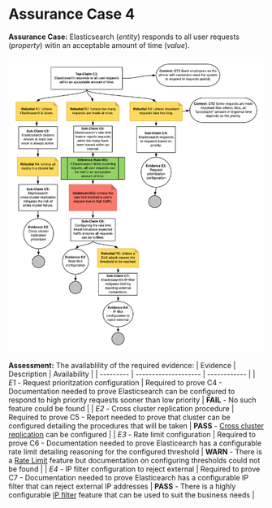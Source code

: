 # Assurance Case 4
**Assurance Case:** Elasticsearch (*entity*) responds to all user requests (*property*) witin an acceptable amount of time (*value*).

![Assurance Case 4](./Images/Claim4.png)  

**Assessment:** The availablility of the required evidence:
| Evidence  | Description          | Availability  |
| --------- | -------------------- | ------------ |
| *E1* - Request prioritzation configuration | Required to prove C4 - Documentation needed to prove Elasticsearch can be configured to respond to high priority requests sooner than low priority | **FAIL** - No such feature could be found |
| *E2* - Cross cluster replication procedure | Required to prove C5 - Report needed to prove that cluster can be configured detailing the procedures that will be taken | **PASS** - [Cross cluster replication](https://www.elastic.co/guide/en/elasticsearch/reference/current/xpack-ccr.html) can be configured |
| *E3* - Rate limit configuration | Required to prove C6 - Documentation needed to prove Elasticearch has a configurable rate limit detailing reasoning for the configured threshold | **WARN** - There is a [Rate Limit](https://www.elastic.co/guide/en/cloud/current/ec-api-rate-limiting.html) feature but documentation on configuring thresholds could not be found |
| *E4* - IP filter configuration to reject external | Required to prove C7 - Documentation needed to prove Elasticearch has a configurable IP filter that can reject external IP addresses | **PASS** - There is a highly configurable [IP filter](https://www.elastic.co/guide/en/elasticsearch/reference/current/ip-filtering.html) feature that can be used to suit the business needs |